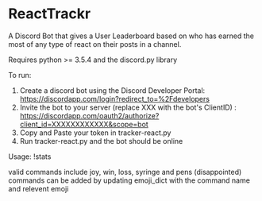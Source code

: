 # ReactTrackr
A Discord Bot that gives a User Leaderboard based on who has earned the most of any type of react on their posts in a channel. 

Requires python >= 3.5.4 and the discord.py library

To run:
1) Create a discord bot using the Discord Developer Portal: https://discordapp.com/login?redirect_to=%2Fdevelopers
2) Invite the bot to your server (replace XXX with the bot's ClientID) : https://discordapp.com/oauth2/authorize?client_id=XXXXXXXXXXXX&scope=bot
2) Copy and Paste your token in tracker-react.py
3) Run tracker-react.py and the bot should be online

Usage:
!stats <command>

valid commands include joy, win, loss, syringe and pens (disappointed)
commands can be added by updating emoji_dict with the command name and relevent emoji
